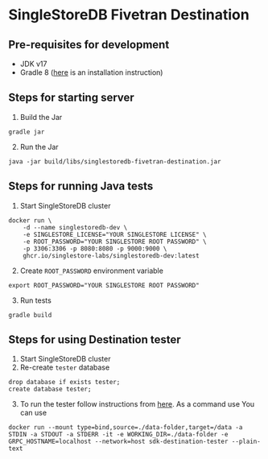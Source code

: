# SingleStoreDB Fivetran Destination

## Pre-requisites for development
- JDK v17
- Gradle 8 ([here](https://gradle.org/install/#manually) is an installation instruction)

## Steps for starting server
1. Build the Jar
```
gradle jar
```
2. Run the Jar
```
java -jar build/libs/singlestoredb-fivetran-destination.jar 
```

## Steps for running Java tests
1. Start SingleStoreDB cluster
```
docker run \
    -d --name singlestoredb-dev \
    -e SINGLESTORE_LICENSE="YOUR SINGLESTORE LICENSE" \
    -e ROOT_PASSWORD="YOUR SINGLESTORE ROOT PASSWORD" \
    -p 3306:3306 -p 8080:8080 -p 9000:9000 \
    ghcr.io/singlestore-labs/singlestoredb-dev:latest
```
2. Create `ROOT_PASSWORD` environment variable
```
export ROOT_PASSWORD="YOUR SINGLESTORE ROOT PASSWORD"
```
3. Run tests
```
gradle build
```

## Steps for using Destination tester
1. Start SingleStoreDB cluster
2. Re-create `tester` database
```
drop database if exists tester;
create database tester;
```
3. To run the tester follow instructions from [here](https://github.com/fivetran/fivetran_sdk/blob/main/tools/destination-tester/README.md). As a command use You can use
```
docker run --mount type=bind,source=./data-folder,target=/data -a STDIN -a STDOUT -a STDERR -it -e WORKING_DIR=./data-folder -e GRPC_HOSTNAME=localhost --network=host sdk-destination-tester --plain-text
```
